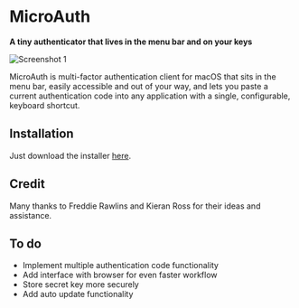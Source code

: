 # MicroAuth
**A tiny authenticator that lives in the menu bar and on your keys**

![Screenshot 1](https://github.com/d-falck/MicroAuth/blob/f8b79804d3621b43a484bb28de68da84f855ae26/Screenshots/Screenshot%202021-03-08%20at%2021.34.48.png)

MicroAuth is multi-factor authentication client for macOS that sits in the menu bar, easily accessible and out of your way, and lets you paste a current authentication code into any application with a single, configurable, keyboard shortcut.

## Installation

Just download the installer [here](https://github.com/d-falck/MicroAuth/releases/download/v1.4/MicroAuth_1.4_Installer.dmg).

## Credit

Many thanks to Freddie Rawlins and Kieran Ross for their ideas and assistance.

## To do
- Implement multiple authentication code functionality
- Add interface with browser for even faster workflow
- Store secret key more securely
- Add auto update functionality

